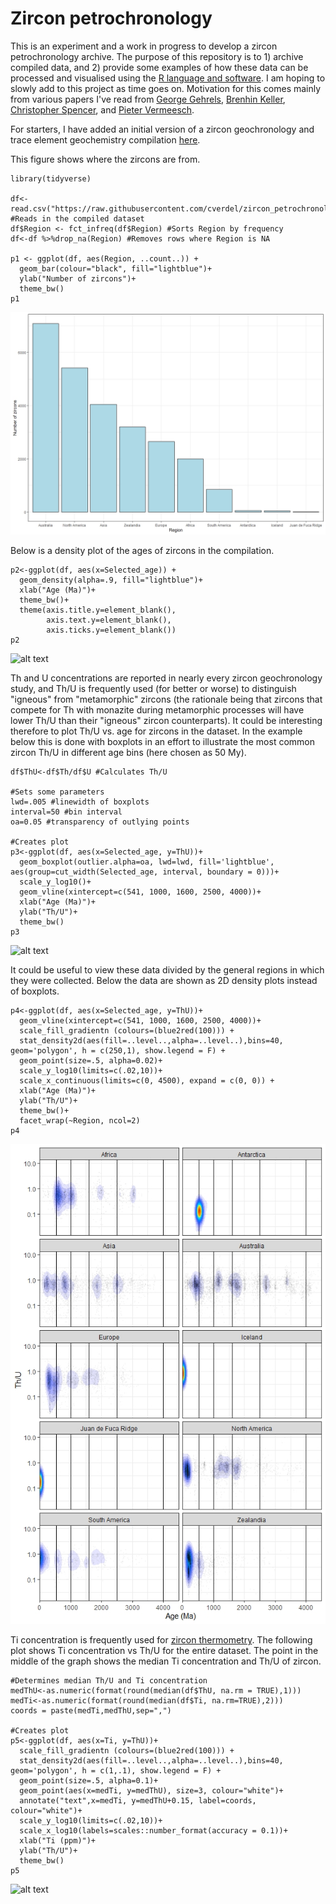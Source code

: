 # Zircon petrochronology
This is an experiment and a work in progress to develop a zircon petrochronology archive. The purpose of this repository is to 1) archive compiled data, and 2) provide some examples of how these data can be processed and visualised using the [R language and software](https://www.r-project.org/). I am hoping to slowly add to this project as time goes on. Motivation for this comes mainly from various papers I've read from [George Gehrels](https://www.geo.arizona.edu/Gehrels), [Brenhin Keller](https://brenhinkeller.github.io/), [Christopher Spencer](http://tectonochemistry.com/about/), and [Pieter Vermeesch](https://www.ucl.ac.uk/earth-sciences/people/academic/prof-pieter-vermeesch).

For starters, I have added an initial version of a zircon geochronology and trace element geochemistry compilation [here](https://github.com/cverdel/zircon_petrochronology/blob/main/zircon_data_table_v0.csv). 

This figure shows where the zircons are from.
```
library(tidyverse)

df<-read.csv("https://raw.githubusercontent.com/cverdel/zircon_petrochronology/main/zircon_data_table_v0.csv") #Reads in the compiled dataset
df$Region <- fct_infreq(df$Region) #Sorts Region by frequency
df<-df %>%drop_na(Region) #Removes rows where Region is NA

p1 <- ggplot(df, aes(Region, ..count..)) +
  geom_bar(colour="black", fill="lightblue")+
  ylab("Number of zircons")+
  theme_bw()
p1
```
![alt text][region_plot]

[region_plot]: https://github.com/cverdel/zircon_petrochronology/blob/main/figures/Rplot2.jpeg?raw=true


Below is a density plot of the ages of zircons in the compilation.
```
p2<-ggplot(df, aes(x=Selected_age)) + 
  geom_density(alpha=.9, fill="lightblue")+
  xlab("Age (Ma)")+
  theme_bw()+
  theme(axis.title.y=element_blank(),
        axis.text.y=element_blank(),
        axis.ticks.y=element_blank())
p2
````
![alt text][age_plot]

[age_plot]: https://github.com/cverdel/zircon_petrochronology/blob/main/figures/Rplot_age_density.jpeg?raw=true

Th and U concentrations are reported in nearly every zircon geochronology study, and Th/U is frequently used (for better or worse) to distinguish "igneous" from "metamorphic" zircons (the rationale being that zircons that compete for Th with monazite during metamorphic processes will have lower Th/U than their "igneous" zircon counterparts). It could be interesting therefore to plot Th/U vs. age for zircons in the dataset. In the example below this is done with boxplots in an effort to illustrate the most common zircon Th/U in different age bins (here chosen as 50 My). 
```
df$ThU<-df$Th/df$U #Calculates Th/U

#Sets some parameters
lwd=.005 #linewidth of boxplots
interval=50 #bin interval
oa=0.05 #transparency of outlying points

#Creates plot
p3<-ggplot(df, aes(x=Selected_age, y=ThU))+
  geom_boxplot(outlier.alpha=oa, lwd=lwd, fill='lightblue', aes(group=cut_width(Selected_age, interval, boundary = 0)))+
  scale_y_log10()+
  geom_vline(xintercept=c(541, 1000, 1600, 2500, 4000))+
  xlab("Age (Ma)")+
  ylab("Th/U")+
  theme_bw()
p3
````
![alt text][ThU_plot]

[ThU_plot]: https://github.com/cverdel/zircon_petrochronology/blob/main/figures/Rplot_ThU_boxplot.jpeg?raw=true

It could be useful to view these data divided by the general regions in which they were collected. Below the data are shown as 2D density plots instead of boxplots.
```
p4<-ggplot(df, aes(x=Selected_age, y=ThU))+
  geom_vline(xintercept=c(541, 1000, 1600, 2500, 4000))+
  scale_fill_gradientn (colours=(blue2red(100))) +
  stat_density2d(aes(fill=..level..,alpha=..level..),bins=40, geom='polygon', h = c(250,1), show.legend = F) + 
  geom_point(size=.5, alpha=0.02)+
  scale_y_log10(limits=c(.02,10))+
  scale_x_continuous(limits=c(0, 4500), expand = c(0, 0)) +
  xlab("Age (Ma)")+
  ylab("Th/U")+
  theme_bw()+
  facet_wrap(~Region, ncol=2)
p4
````
![alt text][ThU_faceted_plot]

[ThU_faceted_plot]: https://github.com/cverdel/zircon_petrochronology/blob/main/figures/faceted_ThU.jpeg?raw=true

Ti concentration is frequently used for [zircon thermometry](http://homepages.rpi.edu/home/61/watsoe/yesterday/public_html/research/Watson_etal_CMP06.pdf). The following plot shows Ti concentration vs Th/U for the entire dataset. The point in the middle of the graph shows the median Ti concentration and Th/U of zircon.
```
#Determines median Th/U and Ti concentration
medThU<-as.numeric(format(round(median(df$ThU, na.rm = TRUE),1)))
medTi<-as.numeric(format(round(median(df$Ti, na.rm=TRUE),2)))
coords = paste(medTi,medThU,sep=",")

#Creates plot
p5<-ggplot(df, aes(x=Ti, y=ThU))+
  scale_fill_gradientn (colours=(blue2red(100))) +
  stat_density2d(aes(fill=..level..,alpha=..level..),bins=40, geom='polygon', h = c(1,.1), show.legend = F) + 
  geom_point(size=.5, alpha=0.1)+
  geom_point(aes(x=medTi, y=medThU), size=3, colour="white")+
  annotate("text",x=medTi, y=medThU+0.15, label=coords, colour="white")+
  scale_y_log10(limits=c(.02,10))+
  scale_x_log10(labels=scales::number_format(accuracy = 0.1))+
  xlab("Ti (ppm)")+
  ylab("Th/U")+
  theme_bw()
p5
````
![alt text][ThU_Ti_plot]

[ThU_Ti_plot]: https://github.com/cverdel/zircon_petrochronology/blob/main/figures/ThU_Ti_plot.jpeg?raw=true


